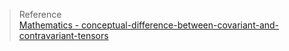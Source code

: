 > Reference  
> [Mathematics - conceptual-difference-between-covariant-and-contravariant-tensors](https://math.stackexchange.com/questions/4297246/conceptual-difference-between-covariant-and-contravariant-tensors)  